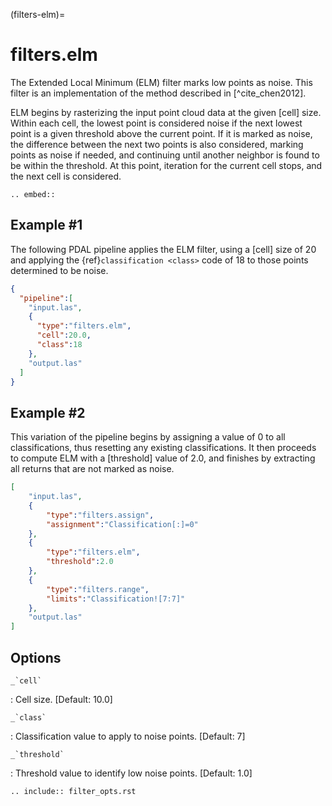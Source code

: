 (filters-elm)=

# filters.elm

The Extended Local Minimum (ELM) filter marks low points as noise. This filter
is an implementation of the method described in [^cite_chen2012].

ELM begins by rasterizing the input point cloud data at the given [cell] size.
Within each cell, the lowest point is considered noise if the next lowest point
is a given threshold above the current point. If it is marked as noise, the
difference between the next two points is also considered, marking points as
noise if needed, and continuing until another neighbor is found to be within the
threshold. At this point, iteration for the current cell stops, and the next
cell is considered.

```{eval-rst}
.. embed::
```

## Example #1

The following PDAL pipeline applies the ELM filter, using a [cell] size of 20
and
applying the {ref}`classification <class>` code of 18 to those points
determined to be noise.

```json
{
  "pipeline":[
    "input.las",
    {
      "type":"filters.elm",
      "cell":20.0,
      "class":18
    },
    "output.las"
  ]
}
```

## Example #2

This variation of the pipeline begins by assigning a value of 0 to all
classifications, thus resetting any existing classifications. It then proceeds
to compute ELM with a [threshold] value of 2.0, and finishes by extracting all
returns that are not marked as noise.

```json
[
    "input.las",
    {
        "type":"filters.assign",
        "assignment":"Classification[:]=0"
    },
    {
        "type":"filters.elm",
        "threshold":2.0
    },
    {
        "type":"filters.range",
        "limits":"Classification![7:7]"
    },
    "output.las"
]
```

## Options

`` _`cell` ``

: Cell size. \[Default: 10.0\]

`` _`class` ``

: Classification value to apply to noise points. \[Default: 7\]

`` _`threshold` ``

: Threshold value to identify low noise points. \[Default: 1.0\]

```{eval-rst}
.. include:: filter_opts.rst
```
